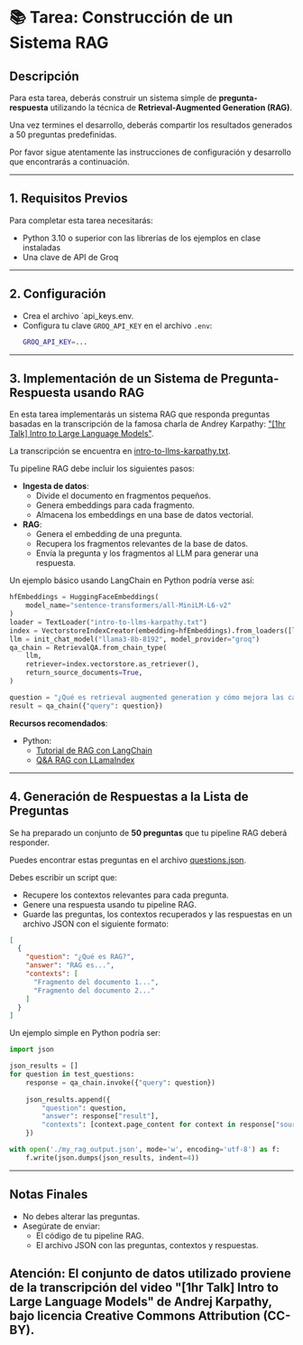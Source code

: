 
# 📚 Tarea: Construcción de un Sistema RAG

## Descripción

Para esta tarea, deberás construir un sistema simple de **pregunta-respuesta** utilizando la técnica de **Retrieval-Augmented Generation (RAG)**.

Una vez termines el desarrollo, deberás compartir los resultados generados a 50 preguntas predefinidas.

Por favor sigue atentamente las instrucciones de configuración y desarrollo que encontrarás a continuación.

---

## 1. Requisitos Previos

Para completar esta tarea necesitarás:

- Python 3.10 o superior con las librerías de los ejemplos en clase instaladas
- Una clave de API de Groq

---

## 2. Configuración

- Crea el archivo `api_keys.env.
- Configura tu clave `GROQ_API_KEY` en el archivo `.env`:
  ```bash
  GROQ_API_KEY=...
  ```

---

## 3. Implementación de un Sistema de Pregunta-Respuesta usando RAG

En esta tarea implementarás un sistema RAG que responda preguntas basadas en la transcripción de la famosa charla de Andrey Karpathy: ["[1hr Talk] Intro to Large Language Models"](https://www.youtube.com/watch?v=zjkBMFhNj_g).

La transcripción se encuentra en [intro-to-llms-karpathy.txt](docs/intro-to-llms-karpathy.txt).

Tu pipeline RAG debe incluir los siguientes pasos:

- **Ingesta de datos**:
  - Divide el documento en fragmentos pequeños.
  - Genera embeddings para cada fragmento.
  - Almacena los embeddings en una base de datos vectorial.
- **RAG**:
  - Genera el embedding de una pregunta.
  - Recupera los fragmentos relevantes de la base de datos.
  - Envía la pregunta y los fragmentos al LLM para generar una respuesta.

Un ejemplo básico usando LangChain en Python podría verse así:

```python
hfEmbeddings = HuggingFaceEmbeddings(
    model_name="sentence-transformers/all-MiniLM-L6-v2"
)
loader = TextLoader("intro-to-llms-karpathy.txt")
index = VectorstoreIndexCreator(embedding=hfEmbeddings).from_loaders([loader])
llm = init_chat_model("llama3-8b-8192", model_provider="groq")
qa_chain = RetrievalQA.from_chain_type(
    llm,
    retriever=index.vectorstore.as_retriever(),
    return_source_documents=True,
)

question = "¿Qué es retrieval augmented generation y cómo mejora las capacidades de los modelos de lenguaje?"
result = qa_chain({"query": question})
```

**Recursos recomendados**:

- Python:
  - [Tutorial de RAG con LangChain](https://python.langchain.com/v0.2/docs/tutorials/rag/)
  - [Q&A RAG con LLamaIndex](https://docs.llamaindex.ai/en/stable/understanding/putting_it_all_together/q_and_a/#semantic-search)
---

## 4. Generación de Respuestas a la Lista de Preguntas

Se ha preparado un conjunto de **50 preguntas** que tu pipeline RAG deberá responder.

Puedes encontrar estas preguntas en el archivo [questions.json](docs/questions.json).

Debes escribir un script que:

- Recupere los contextos relevantes para cada pregunta.
- Genere una respuesta usando tu pipeline RAG.
- Guarde las preguntas, los contextos recuperados y las respuestas en un archivo JSON con el siguiente formato:

```json
[
  {
    "question": "¿Qué es RAG?",
    "answer": "RAG es...",
    "contexts": [
      "Fragmento del documento 1...",
      "Fragmento del documento 2..."
    ]
  }
]
```

Un ejemplo simple en Python podría ser:

```python
import json

json_results = []
for question in test_questions:
    response = qa_chain.invoke({"query": question})
    
    json_results.append({
        "question": question,
        "answer": response["result"],
        "contexts": [context.page_content for context in response["source_documents"]]
    })

with open('./my_rag_output.json', mode='w', encoding='utf-8') as f:
    f.write(json.dumps(json_results, indent=4))
```

---

## Notas Finales

- No debes alterar las preguntas.
- Asegúrate de enviar:
  - El código de tu pipeline RAG.
  - El archivo JSON con las preguntas, contextos y respuestas.

**Atención**: El conjunto de datos utilizado proviene de la transcripción del video "[1hr Talk] Intro to Large Language Models" de Andrej Karpathy, bajo licencia Creative Commons Attribution (CC-BY).
---
